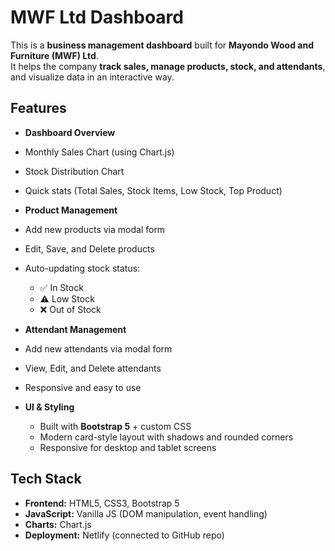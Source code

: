 # MWF Ltd Dashboard

This is a **business management dashboard** built for **Mayondo Wood and Furniture (MWF) Ltd**.  
It helps the company **track sales, manage products, stock, and attendants**, and visualize data in an interactive way.


## Features

-  **Dashboard Overview**  
  - Monthly Sales Chart (using Chart.js)  
  - Stock Distribution Chart  
  - Quick stats (Total Sales, Stock Items, Low Stock, Top Product)

-  **Product Management**  
  - Add new products via modal form  
  - Edit, Save, and Delete products  
  - Auto-updating stock status:
    - ✅ In Stock  
    - ⚠️ Low Stock  
    - ❌ Out of Stock  

-  **Attendant Management**  
  - Add new attendants via modal form  
  - View, Edit, and Delete attendants  
  - Responsive and easy to use

- **UI & Styling**  
  - Built with **Bootstrap 5** + custom CSS  
  - Modern card-style layout with shadows and rounded corners  
  - Responsive for desktop and tablet screens


##  Tech Stack

- **Frontend:** HTML5, CSS3, Bootstrap 5  
- **JavaScript:** Vanilla JS (DOM manipulation, event handling)  
- **Charts:** Chart.js  
- **Deployment:** Netlify (connected to GitHub repo)  
